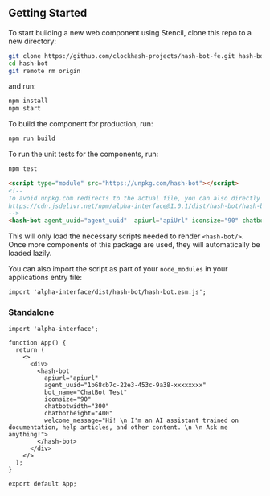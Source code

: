 ## Getting Started

To start building a new web component using Stencil, clone this repo to a new directory:

```bash
git clone https://github.com/clockhash-projects/hash-bot-fe.git hash-bot
cd hash-bot
git remote rm origin
```

and run:

```bash
npm install
npm start
```

To build the component for production, run:

```bash
npm run build
```

To run the unit tests for the components, run:

```bash
npm test
```


```html
<script type="module" src="https://unpkg.com/hash-bot"></script>
<!--
To avoid unpkg.com redirects to the actual file, you can also directly import:
https://cdn.jsdelivr.net/npm/alpha-interface@1.0.1/dist/hash-bot/hash-bot.esm.js
-->
<hash-bot agent_uuid="agent_uuid"  apiurl="apiUrl" iconsize="90" chatbotwidth="300" chatbotheight="400"></hash-bot>
```

This will only load the necessary scripts needed to render `<hash-bot/>`. Once more components of this package are used, they will automatically be loaded lazily.

You can also import the script as part of your `node_modules` in your applications entry file:

```tsx
import 'alpha-interface/dist/hash-bot/hash-bot.esm.js';
```

### Standalone

```tsx
import 'alpha-interface';

function App() {
  return (
    <>
      <div>
        <hash-bot 
          apiurl="apiurl" 
          agent_uuid="1b68cb7c-22e3-453c-9a38-xxxxxxxx" 
          bot_name="ChatBot Test" 
          iconsize="90" 
          chatbotwidth="300" 
          chatbotheight="400" 
          welcome_message="Hi! \n I'm an AI assistant trained on documentation, help articles, and other content. \n \n Ask me anything!">
        </hash-bot>
      </div>
    </>
  );
}

export default App;
```